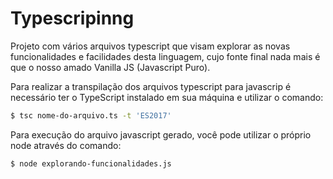 # Typescripinng
Projeto com vários arquivos typescript que visam explorar as novas funcionalidades e facilidades desta linguagem, cujo fonte final nada mais é que o nosso amado Vanilla JS (Javascript Puro).

Para realizar a transpilação dos arquivos typescript para javascrip é necessário ter o TypeScript instalado em sua máquina e utilizar o comando:
```sh
$ tsc nome-do-arquivo.ts -t 'ES2017'
```

Para execução do arquivo javascript gerado, você pode utilizar o próprio node através do comando:
```sh
$ node explorando-funcionalidades.js
```
